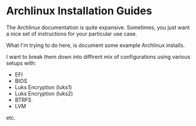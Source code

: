 # Archlinux Installation Guides

The Archlinux documentation is quite expansive. Sometimes, you just want a nice set of instructions for your particular use case.

What I'm trying to do here, is document some example Archlinux installs.

I want to break them down into diffirent mix of configurations using various setups with:

 - EFI 
 - BIOS
 - Luks Encryption (luks1)
 - Luks Encryption (luks2)
 - BTRFS
 - LVM
 
 etc.
